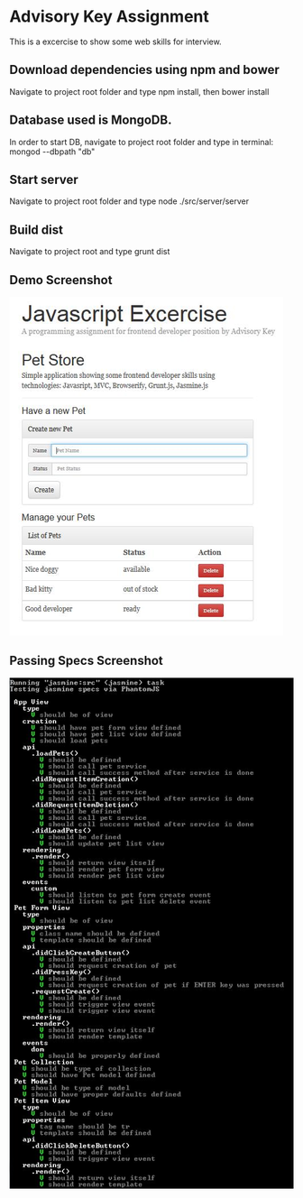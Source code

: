 Advisory Key Assignment
=======================

This is a excercise to show some web skills for interview.

Download dependencies using npm and bower
-----------------------------------------
Navigate to project root folder and type npm install, then bower install

Database used is MongoDB.
-------------------------
In order to start DB, navigate to project root folder and type in terminal: mongod --dbpath "db"

Start server
------------
Navigate to project root folder and type node ./src/server/server

Build dist
----------
Navigate to project root and type grunt dist

Demo Screenshot
---------------
![Demo](/demo-screen.jpg?raw=true "Demo")

Passing Specs Screenshot
---------------
![Specs](/demo-tests.jpg?raw=true "Specs")